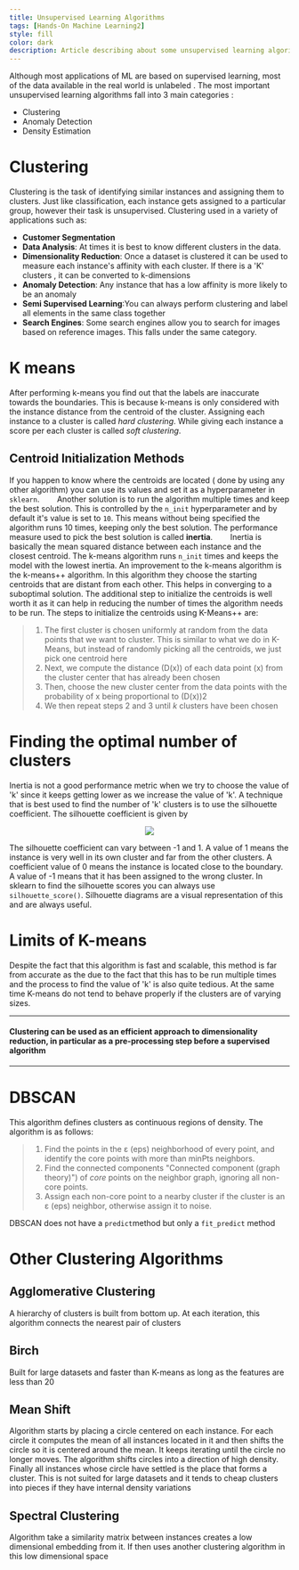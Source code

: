 ```yaml
---
title: Unsupervised Learning Algorithms
tags: [Hands-On Machine Learning2]
style: fill
color: dark
description: Article describing about some unsupervised learning algorithms
---
```

Although most applications of ML are based on supervised learning, most of the data available in the real world is unlabeled . The most important unsupervised learning algorithms fall into 3 main categories :
- Clustering 
- Anomaly Detection
- Density Estimation
 
# Clustering
Clustering is the task of identifying similar instances and assigning them to clusters. Just like classification, each instance gets assigned to a particular group, however their task is unsupervised. Clustering used in a variety of applications such as:
- **Customer Segmentation**
- **Data Analysis**: At times it is best to know different clusters in the data.
- **Dimensionality Reduction**: Once a dataset is clustered it can be used to measure each instance's affinity with each cluster. If there is a 'K' clusters , it can be converted to k-dimensions
- **Anomaly Detection**: Any instance that has a low affinity is more likely to be an anomaly
- **Semi Supervised Learning**:You can always perform clustering and label all elements in the same class together
-  **Search Engines**: Some search engines allow you to search for images based on reference images. This falls under the same category.
# K means
After performing k-means you find out that the labels are inaccurate towards the boundaries. This is because k-means is only considered with the instance distance from the centroid of the cluster. Assigning each instance to a cluster is called *hard clustering*. While giving each instance a score per each cluster is called *soft clustering*.
## Centroid Initialization Methods
If you happen to know where the centroids are located ( done by using any other algorithm) you can use its values and set it as a hyperparameter in `sklearn`.
&nbsp;&nbsp;&nbsp;&nbsp;&nbsp;&nbsp; Another solution is to run the algorithm multiple times and keep the best solution. This is controlled by the `n_init` hyperparameter and by default it's value is set to `10`. This means without being specified the algorithm runs 10 times, keeping only the best solution. The performance measure used to pick the best solution is called **inertia**.
&nbsp;&nbsp;&nbsp;&nbsp;&nbsp;&nbsp; Inertia is basically the mean squared distance between each instance and the closest centroid. The k-means algorithm runs `n_init` times and keeps the model with the lowest inertia. An improvement to the k-means algorithm is the k-means++ algorithm. In this algorithm they choose the starting centroids that are distant from each other. This helps in converging to a suboptimal solution. The additional step to initialize the centroids is well worth it as it can help in reducing the number of times the algorithm needs to be run.
The steps to initialize the centroids using K-Means++ are:
> 1.  The first cluster is chosen uniformly at random from the data points that we want to cluster. This is similar to what we do in K-Means, but instead of randomly picking all the centroids, we just pick one centroid here
> 2.  Next, we compute the distance (D(x)) of each data point (x) from the cluster center that has already been chosen
> 3.  Then, choose the new cluster center from the data points with the probability of x being proportional to (D(x))2
> 4.  We then repeat steps 2 and 3 until _k_ clusters have been chosen
 
# Finding the optimal number of clusters
Inertia is not a good performance metric when we try to choose the value of 'k' since it keeps getting lower as we increase the value of 'k'.  A technique that is best used to find the number of 'k' clusters is to use the silhouette coefficient. The silhouette coefficient is given by
 
<p  align="center">
<img  src="https://editor.analyticsvidhya.com/uploads/59928Untitled.png">
</p>
 
The silhouette coefficient can vary between -1 and 1. A value of 1 means the instance is very well in its own cluster and far from the other clusters. A coefficient value of 0 means the instance is located close to the boundary.  A value of -1 means that it has been assigned to the wrong cluster. In sklearn to find the silhouette scores you can always use  `silhouette_score()`. Silhouette diagrams are a visual representation of this and are always useful.
# Limits of K-means
Despite the fact that this algorithm is fast and scalable, this method is far from accurate as the due to the fact that this has to be run multiple times and the process to find the value of 'k' is also quite tedious. At the same time K-means do not tend to behave properly if the clusters are of varying sizes.
 
---
#### Clustering can be used as an efficient approach to dimensionality reduction, in particular as a pre-processing step before a supervised algorithm
 
---
# DBSCAN
This algorithm defines clusters as continuous regions of density. The algorithm is as follows:
> 1.  Find the points in the ε (eps) neighborhood of every point, and identify the core points with more than minPts neighbors.
> 2.  Find the connected components "Connected component (graph theory)") of _core_ points on the neighbor graph, ignoring all non-core points.
> 3.  Assign each non-core point to a nearby cluster if the cluster is an ε (eps) neighbor, otherwise assign it to noise.
 
DBSCAN does not have a `predict`method but only a `fit_predict` method
# Other Clustering Algorithms
## Agglomerative Clustering
A hierarchy of clusters is built from bottom up. At each iteration, this algorithm connects the nearest pair of clusters
## Birch
Built for large datasets and faster than K-means as long as the features are less than 20
## Mean Shift
Algorithm starts by placing a circle centered on each instance. For each circle it computes the mean of all instances located in it and then shifts the circle so it is centered around the mean. It keeps iterating until the circle no longer moves. The algorithm shifts circles into a direction of high density. Finally all instances whose circle have settled is the place that forms a cluster. This is not suited for large datasets and it tends to cheap clusters into pieces if they have internal density variations
## Spectral Clustering
Algorithm take a similarity matrix between instances creates a low dimensional embedding from it. If then uses another clustering algorithm in this low dimensional space

